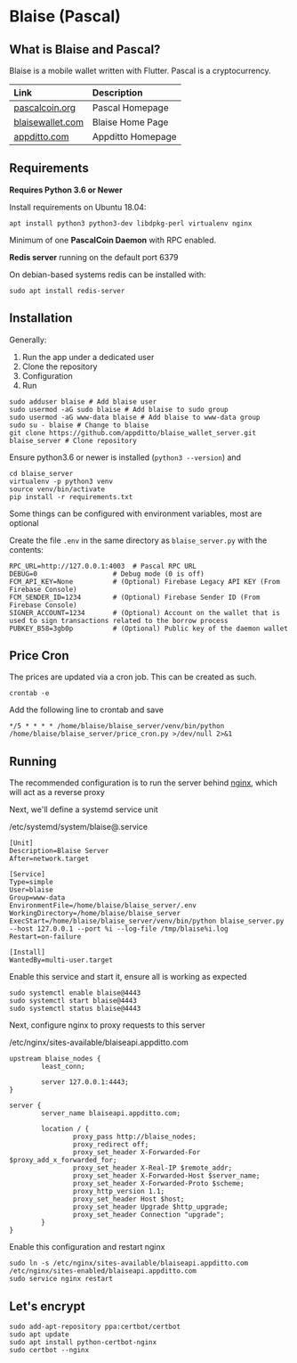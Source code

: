 # Blaise (Pascal)

## What is Blaise and Pascal?

Blaise is a mobile wallet written with Flutter. Pascal is a cryptocurrency.

| Link | Description |
| :----- | :------ |
[pascalcoin.org](https://pascalcoin.org) | Pascal Homepage
[blaisewallet.com](https://blaisewallet.com) | Blaise Home Page
[appditto.com](https://appditto.com) | Appditto Homepage

## Requirements

**Requires Python 3.6 or Newer**

Install requirements on Ubuntu 18.04:
```
apt install python3 python3-dev libdpkg-perl virtualenv nginx
```

Minimum of one **PascalCoin Daemon** with RPC enabled.

**Redis server** running on the default port 6379

On debian-based systems redis can be installed with:

```
sudo apt install redis-server
```

## Installation

Generally:

1) Run the app under a dedicated user
2) Clone the repository
3) Configuration
4) Run

```
sudo adduser blaise # Add blaise user
sudo usermod -aG sudo blaise # Add blaise to sudo group
sudo usermod -aG www-data blaise # Add blaise to www-data group
sudo su - blaise # Change to blaise
git clone https://github.com/appditto/blaise_wallet_server.git blaise_server # Clone repository
```

Ensure python3.6 or newer is installed (`python3 --version`) and

```
cd blaise_server
virtualenv -p python3 venv
source venv/bin/activate
pip install -r requirements.txt
```

Some things can be configured with environment variables, most are optional

Create the file `.env` in the same directory as `blaise_server.py` with the contents:

```
RPC_URL=http://127.0.0.1:4003  # Pascal RPC URL
DEBUG=0                   # Debug mode (0 is off)
FCM_API_KEY=None          # (Optional) Firebase Legacy API KEY (From Firebase Console)
FCM_SENDER_ID=1234        # (Optional) Firebase Sender ID (From Firebase Console)
SIGNER_ACCOUNT=1234       # (Optional) Account on the wallet that is used to sign transactions related to the borrow process
PUBKEY_B58=3gb0p          # (Optional) Public key of the daemon wallet
```

## Price Cron

The prices are updated via a cron job. This can be created as such.

```
crontab -e
```

Add the following line to crontab and save

```
*/5 * * * * /home/blaise/blaise_server/venv/bin/python /home/blaise/blaise_server/price_cron.py >/dev/null 2>&1
```

## Running

The recommended configuration is to run the server behind [nginx](https://www.nginx.com/), which will act as a reverse proxy

Next, we'll define a systemd service unit

/etc/systemd/system/blaise@.service
```
[Unit]
Description=Blaise Server
After=network.target

[Service]
Type=simple
User=blaise
Group=www-data
EnvironmentFile=/home/blaise/blaise_server/.env
WorkingDirectory=/home/blaise/blaise_server
ExecStart=/home/blaise/blaise_server/venv/bin/python blaise_server.py --host 127.0.0.1 --port %i --log-file /tmp/blaise%i.log
Restart=on-failure

[Install]
WantedBy=multi-user.target
```

Enable this service and start it, ensure all is working as expected

```
sudo systemctl enable blaise@4443
sudo systemctl start blaise@4443
sudo systemctl status blaise@4443
```

Next, configure nginx to proxy requests to this server

/etc/nginx/sites-available/blaiseapi.appditto.com

```
upstream blaise_nodes {
        least_conn;

        server 127.0.0.1:4443;
}

server {
        server_name blaiseapi.appditto.com;

        location / {
                proxy_pass http://blaise_nodes;
                proxy_redirect off;
                proxy_set_header X-Forwarded-For $proxy_add_x_forwarded_for;
                proxy_set_header X-Real-IP $remote_addr;
                proxy_set_header X-Forwarded-Host $server_name;
                proxy_set_header X-Forwarded-Proto $scheme;
                proxy_http_version 1.1;
                proxy_set_header Host $host;
                proxy_set_header Upgrade $http_upgrade;
                proxy_set_header Connection "upgrade";
        }
}

```

Enable this configuration and restart nginx

```
sudo ln -s /etc/nginx/sites-available/blaiseapi.appditto.com /etc/nginx/sites-enabled/blaiseapi.appditto.com
sudo service nginx restart
```

## Let's encrypt

```
sudo add-apt-repository ppa:certbot/certbot
sudo apt update
sudo apt install python-certbot-nginx 
sudo certbot --nginx
```
